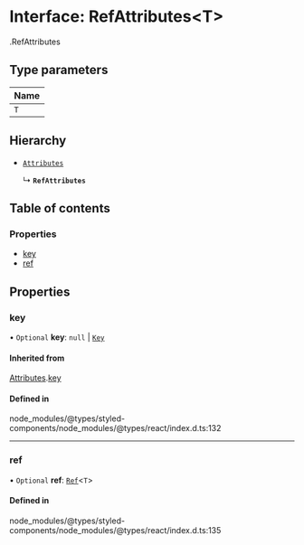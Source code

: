 # Interface: RefAttributes<T\>

[<internal>](../wiki/%3Cinternal%3E).RefAttributes

## Type parameters

| Name |
| :------ |
| `T` |

## Hierarchy

- [`Attributes`](../wiki/%3Cinternal%3E.Attributes)

  ↳ **`RefAttributes`**

## Table of contents

### Properties

- [key](../wiki/%3Cinternal%3E.RefAttributes#key)
- [ref](../wiki/%3Cinternal%3E.RefAttributes#ref)

## Properties

### key

• `Optional` **key**: ``null`` \| [`Key`](../wiki/%3Cinternal%3E#key-1)

#### Inherited from

[Attributes](../wiki/%3Cinternal%3E.Attributes).[key](../wiki/%3Cinternal%3E.Attributes#key-1)

#### Defined in

node_modules/@types/styled-components/node_modules/@types/react/index.d.ts:132

___

### ref

• `Optional` **ref**: [`Ref`](../wiki/%3Cinternal%3E#ref-1)<`T`\>

#### Defined in

node_modules/@types/styled-components/node_modules/@types/react/index.d.ts:135
